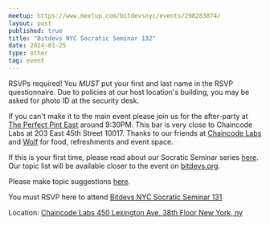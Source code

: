 ```yaml
---
meetup: https://www.meetup.com/bitdevsnyc/events/298283874/
layout: post
published: true
title: "Bitdevs NYC Socratic Seminar 132"
date: 2024-01-25
type: other
tag: event
---
```

RSVPs required! You *MUST* put your first and last name in the RSVP questionnaire. Due to policies at our host location's building, you may be asked for photo ID at the security desk.

If you can't make it to the main event please join us for the after-party at <a href="https://theperfectpintnyc.com/east-midtown-nyc/" target="_blank">The Perfect Pint East</a> around 9:30PM. This bar is very close to Chaincode Labs at 203 East 45th Street 10017. Thanks to our friends at <a href="https://chaincode.com/" target="_blank">Chaincode Labs</a> and <a href="https://wolfnyc.com/" target="_blank">Wolf</a> for food, refreshments and event space.

If this is your first time, please read about our Socratic Seminar series <a href="https://bitdevs.org/about" target="_blank">here</a>. Our topic list will be available closer to the event on <a href="https://bitdevs.org/" target="_blank">bitdevs.org</a>.

Please make topic suggestions <a href="https://github.com/BitDevsNYC/BitDevsNYC.github.io/issues/150" target="_blank">here</a>.

You must RSVP here to attend <a href="https://www.meetup.com/bitdevsnyc/events/298283874/" target="_blank">Bitdevs NYC Socratic Seminar 131</a>

Location: <a href="https://www.google.com/maps/search/?api=1&query=40.75329%2C%20-73.975426" target="_blank">Chaincode Labs 450 Lexington Ave, 38th Floor New York, ny</a>